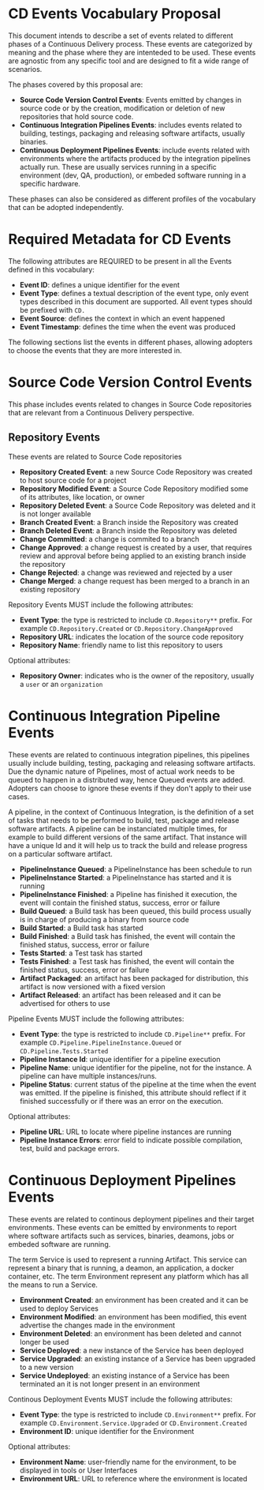 # CD Events Vocabulary Proposal

This document intends to describe a set of events related to different phases of a Continuous Delivery process. 
These events are categorized by meaning and the phase where they are intenteded to be used. 
These events are agnostic from any specific tool and are designed to fit a wide range of scenarios. 

The phases covered by this proposal are:

- **Source Code Version Control Events**: Events emitted by changes in source code or by the creation, modification or deletion of new repositories that hold source code.
- **Continuous Integration Pipelines Events**: includes events related to building, testings, packaging and releasing software artifacts, usually binaries.
- **Continuous Deployment Pipelines Events**: include events related with environments where the artifacts produced by the integration pipelines actually run. These are usually services running in a specific environment (dev, QA, production), or embeded software running in a specific hardware. 

These phases can also be considered as different profiles of the vocabulary that can be adopted independently. 

# Required Metadata for CD Events

The following attributes are REQUIRED to be present in all the Events defined in this vocabulary:

- **Event ID**: defines a unique identifier for the event
- **Event Type**: defines a textual description of the event type, only event types described in this document are supported. All event types should be prefixed with `CD.`
- **Event Source**: defines the context in which an event happened
- **Event Timestamp**: defines the time when the event was produced

The following sections list the events in different phases, allowing adopters to choose the events that they are more interested in.

# Source Code Version Control Events

This phase includes events related to changes in Source Code repositories that are relevant from a Continuous Delivery perspective.


## Repository Events

These events are related to Source Code repositories
- **Repository Created Event**: a new Source Code Repository was created to host source code for a project
- **Repository Modified Event**: a Source Code Repository modified some of its attributes, like location, or owner
- **Repository Deleted Event**: a Source Code Repository was deleted and it is not longer available
- **Branch Created Event**: a Branch inside the Repository was created 
- **Branch Deleted Event**: a Branch inside the Repository was deleted
- **Change Committed**: a change is commited to a branch
- **Change Approved**: a change request is created by a user, that requires review and approval before being applied to an existing branch inside the repository
- **Change Rejected**: a change was reviewed and rejected by a user
- **Change Merged**: a change request has been merged to a branch in an existing repository


Repository Events MUST include the following attributes:
- **Event Type**: the type is restricted to include `CD.Repository**` prefix. For example `CD.Repository.Created` or `CD.Repository.ChangeApproved`
- **Repository URL**: indicates the location of the source code repository
- **Repository Name**: friendly name to list this repository to users

Optional attributes: 
- **Repository Owner**: indicates who is the owner of the repository, usually a `user` or an `organization`


# Continuous Integration Pipeline Events

These events are related to continuous integration pipelines, this pipelines usually include building, testing, packaging and releasing software artifacts. 
Due the dynamic nature of Pipelines, most of actual work needs to be queued to happen in a distributed way, hence Queued events are added. 
Adopters can choose to ignore these events if they don't apply to their use cases. 

A pipeline, in the context of Continuous Integration, is the definition of a set of tasks that needs to be performed to build, test, package and release software artifacts. A pipeline can be instanciated multiple times, for example to build different versions of the same artifact. That instance will have a unique Id and it will help us to track the build and release progress on a particular software artifact. 

- **PipelineInstance Queued**: a PipelineInstance has been schedule to run
- **PipelineInstance Started**: a PipelineInstance has started and it is running
- **PipelineInstance Finished**: a Pipeline has finished it execution, the event will contain the finished status, success, error or failure
- **Build Queued**: a Build task has been queued, this build process usually is in charge of producing a binary from source code
- **Build Started**: a Build task has started 
- **Build Finished**: a Build task has finished, the event will contain the finished status, success, error or failure
- **Tests Started**: a Test task has started
- **Tests Finished**: a Test task has finished, the event will contain the finished status, success, error or failure
- **Artifact Packaged**: an artifact has been packaged for distribution, this artifact is now versioned with a fixed version
- **Artifact Released**: an artifact has been released and it can be advertised for others to use

Pipeline Events MUST include the following attributes:
- **Event Type**: the type is restricted to include `CD.Pipeline**` prefix. For example `CD.Pipeline.PipelineInstance.Queued` or `CD.Pipeline.Tests.Started`
- **Pipeline Instance Id**: unique identifier for a pipeline execution
- **Pipeline Name**: unique identifier for the pipeline, not for the instance. A pipeline can have multiple instances/runs.  
- **Pipeline Status**: current status of the pipeline at the time when the event was emitted. If the pipeline is finished, this attribute should reflect if it finished successfully or if there was an error on the execution.  

Optional attributes: 
- **Pipeline URL**: URL to locate where  pipeline instances are running
- **Pipeline Instance Errors**: error field to indicate possible compilation, test, build and package errors.


# Continuous Deployment Pipelines Events 

These events are related to continous deployment pipelines and their target environments. 
These events can be emitted by environments to report where software artifacts such as services, binaries, deamons, jobs or embeded software are running. 

The term Service is used to represent a running Artifact. This service can represent a binary that is running, a deamon, an application, a docker container, etc.
The term Environment represent any platform which has all the means to run a Service. 

- **Environment Created**: an environment has been created and it can be used to deploy Services
- **Environment Modified**: an environment has been modified, this event advertise the changes made in the environment
- **Environment Deleted**: an environment has been deleted and cannot longer be used
- **Service Deployed**: a new instance of the Service has been deployed
- **Service Upgraded**: an existing instance of a Service has been upgraded to a new version
- **Service Undeployed**: an existing instance of a Service has been terminated an it is not longer present in an environment

Continous Deployment Events MUST include the following attributes:
- **Event Type**: the type is restricted to include `CD.Environment**` prefix. For example `CD.Environment.Service.Upgraded` or `CD.Environment.Created`
- **Environment ID**: unique identifier for the Environment


Optional attributes: 

- **Environment Name**: user-friendly name for the environment, to be displayed in tools or User Interfaces
- **Environment URL**: URL to reference where the environment is located

